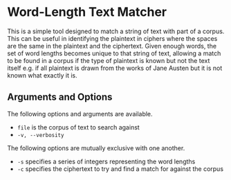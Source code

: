 # Word-Length Text Matcher

This is a simple tool designed to match a string of text with part of a corpus. This can be useful in identifying the plaintext in ciphers where the spaces are the same in the plaintext and the ciphertext. Given enough words, the set of word lengths becomes unique to that string of text, allowing a match to be found in a corpus if the type of plaintext is known but not the text itself e.g. if all plaintext is drawn from the works of Jane Austen but it is not known what exactly it is.

## Arguments and Options

The following options and arguments are available.

- `file` is the corpus of text to search against
- `-v, --verbosity`

The following options are mutually exclusive with one another.

- `-s` specifies a series of integers representing the word lengths
- `-c` specifies the ciphertext to try and find a match for against the corpus